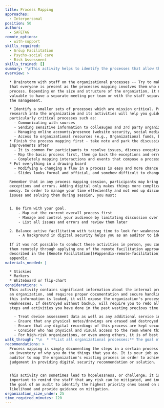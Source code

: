 ```yaml
---
title: Process Mapping
approaches:
  - Interpersonal
position: 50
authors:
  - SAFETAG
remote_options:
  - with-support
skills_required:
  - Group Facilitation
  - Psycho-social care
  - Risk Assessment
skills_trained: []
summary: "\nThis activity helps to identify the processes that allow the organization to function (publishing articles, payments, communicating with sources, field work etc) the assets and systems (websites, software, PayPal accounts) they rely on, and which ones are critical to their work.\n\nParticipating organization/s are asked to \"brain-storm\" a list of all the processes that are critical for their work and the auditor works to map the details of critical processes out to expose points of risk.\n\nIf done correctly, process mapping can help the auditor\n\t- Identify risk exposure\n\t- Communication issues and effective incident response\n\t- Identify what are affected (people, systems, technologies)\n\t- Identify areas of improvement in securing organization's process\n\t- Generate a mitigation/solution plan for missing security controls\n\t- Show the importance of digital security to staff, management team and stakeholders\n"
overview: >

  * Brainstorm with staff on the organizational processes -- Try to make sure
  that everyone is present as the processes mapping involves them who use the
  process. Depending on the size and structure of the organiation, it may be
  valuable to have a separate meeting per team or with the staff separate from
  the management.

  * Identify a smaller sets of processes which are mission critical. Preparatory
  research into the organization and its activities will help you guide towards
  particularly critical processes such as:
    - Communicating with sources
    - Sending sensitive information to colleauges and 3rd party organizations
    - Managing online accounts/presence (website security, social media accounts)
    - Access to organizational resources (e.g., Organizational funds, banking etc)
  * Finish the process mapping first - take note and park the discussions of
  improvements after
    - It is common for participants to resolve issues, discuss exceptions and errors during the activity
    - Map the basic process first, then go back the exceptions and errors. You can't prioritize until you have the whole picture
    - Completely mapping interactions and events that compose a process will lead you to the areas that are expose to risks
  * Put everything in a drawing board
    - Modifying & changing a flow in a process is easy and more chance to change. It can also make the participants interactive.
    - Slides looks formal and official, and somehow difficult to change and modify

  Remember that in any process mapping session, participants may bring up
  exceptions and errors. Adding digital only makes things more complicated and
  messy. In order to manage your time effeciently and not end up discussing
  issues and solving them during session, you must:


  1. Be firm with your goal.
      - Map out the current overall process first
      - Manage and control your audience by limitating discussion over insignificant topics
      - List all issues and errors and review them later

  2. Balance active facilitation with taking time to look for weaknesses
      - A background in digital security helps you as an auditor to identify possible ways how you one can exploit a weak processes. While largely letting the organization drive the process creation, ask targeted questions to fully expose the full extent of a critical process and keep an eye on ways the processes could be vulnerable. If this is your way of thinking, you may already be formulating ideas on how to mitigate those attacks and give the best recommendation according to their process.
      
  If it was not possible to conduct these activities in person, you can conduct
  them remotely through applying one of the remote facilitation approaches
  described in the [Remote Facilitation](#appendix-remote-facilitation)
  appendix.
materials_needed: |

  * Stickies
  * Markers
  * Whiteboard or flip-chart
considerations: >
  This activity contains significant information about the internal process of
  an organization, and requires proper documentation and secure handling. If
  this information is leaked, it will expose the organization's process
  weaknesses. If destroyed without backup, will require you to redo all the
  steps and activities you have done in the past wasting precious time.

    - Treat device assessment data as well as any additional service information learned with the utmost security
    - Ensure that any physical notes/drawings are erased and destroyed (throughoughly shredded/burnt papers, and whiteboards/blackbroads erased with alcohol/water) once backed up digitally.
    - Ensure that any digital recordings of this process are kept secure, encrypted, and backed up
    - Consider who has physical and visual access to the room where this process takes place, and if the room can be secured if this activity may span long/overnight breaks.
    - For high-risk organizations, or even among others, it is of best practice to keep digital devices such as mobile phones, laptops and computers turned off during the mapping activity. The use of camera, (not camera phones) is recommended. Mobile devices such as laptops and mobile phones if compromised can record audio, and capture videos.
walk_through: "\n  * **List all organizational processes:** The goal of this exercise is for the auditor to lead the host participants in \"brain-storming\" a list of all the processes the organization takes part in to carry out their work. It is important to remember this is a brainstorming session of all of the processes that occur in the organization. To get started, the auditor may find it useful to give the participants a few examples such as:\n\n    * Research gathering and source management\n    * Editing / Publishing\n    * Outreach and advocacy\n    * Paying Staff\n    * Managing grants or other funding\n\n  * **Determine critical processes:** During this exercise the aim is for the auditor to lead the attendees in narrowing down the subset of activities to those that are crucial to their work. Once the participants have brainstormed these out the facilitator leads the participants in identifying  critical processes (this may be all of the processes identified).\n    * Quickly identify the main purpose of the organization.\n    * Once a complete list has been created, the auditor will then go through through to identify with the participants the critical processes within the organization – that is, without these processes the organization would not be able to function or function at a very poor level, or would not fulfill its mission\n\n*NOTE:* If an auditor does not ensure that the uniquely identified subset of processes speaks to the full range of participants, their recommendations are more likely to be met with resistance.\n\n  * **Map out critical processes:** In this exercises the auditor does free-hand drawing (ideally on a whiteboard to allow for easy changes) mapping for each process guided by the host participants. The auditor needs to make sure that they work to develop a broad understanding of the overall process. This is a time consuming activity, and managing their overall time to complete the entire needs assessment, and respect the time constraints of the staff, is critical.\n    * Clearly identify the process name on the whiteboard or flipchart\n    * Have your participants explain to you what the process is step-by-step, while making a note on the side where there will be follow on processes.\n    * Keep it simple to facilitate broad understanding of the OVERALL process. Too much detail early on can be overwhelming and/or lead to confusion. If you agree that more detail is required on a particular action, it is easy to highlight that box and produce a separate chart showing the process taking place within.\n  \t* Take quick notes to remind yourself of any key points not clearly marked on the map before they move on to the next activity.\n    * Keep track of participant engagement and reactions in case there are edge cases you may need to follow up on individually afterwards.\n  \t* After completing all the key events take a photo of the whiteboard / store the chart-paper for later documentation.\n\nWhile doing this it is important to consider level of detail you will be mapping out (this should be pre-determined or established so everyone is on the same page).  You will generally want to capture:\n\n  * The people involved;\n  * The tasks, conversations, and decisions they carry out;\n  * The flow of materials, information and documents between them;\n  * How the actions take place (email, calls, travel)\n  * The relationship and dependance between the steps.\n  * Actual processes, not idealized ones\n\n* **Identify points of failure:** Begin to ask questions of how or why a particular process or step could be problematic or risky. Depending on the organization, you may want to do this as only mental notes to yourself or as a more interactive discussion.  The goal is to improve the organization's understanding of their own processes and the risks they include. \n"
recommendations: >
  Process mapping is simply documenting the steps in a certain process or simply
  an inventory of why you do the things that you do. It is your job as an
  auditor to map the organization's existing process in order to achieve sound
  judgement in providing digital security recommendation or solution.


  This activity can sometimes lead to hopelessness, or challenge; it is
  important to remind the staff that any risk can be mitigated, and indeed it is
  the goal of an audit to identify the highest priority ones based on actual
  likelihood and provide guidance on mitigation.
organization_size_under: 25
time_required_minutes: 120
---
```


